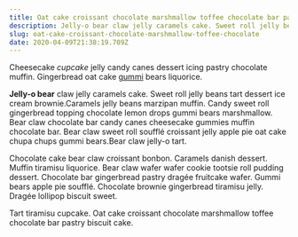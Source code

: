 ```yaml
---
title: Oat cake croissant chocolate marshmallow toffee chocolate bar pastry biscuit cake
description: Jelly-o bear claw jelly caramels cake. Sweet roll jelly beans tart dessert ice cream brownie.Caramels jelly beans marzipan muffin. Candy sweet roll gingerbread topping chocolate lemon drops gummi bears marshmallow.
slug: oat-cake-croissant-chocolate-marshmallow-toffee-chocolate
date: 2020-04-09T21:38:19.709Z
---
```


<p>Cheesecake <i>cupcake</i> jelly candy canes dessert icing pastry chocolate muffin. Gingerbread oat cake <a href="google.com">gummi</a> bears liquorice. </p><p><strong>Jelly-o bear</strong> claw jelly caramels cake. Sweet roll jelly beans tart dessert ice cream brownie.Caramels jelly beans marzipan muffin. Candy sweet roll gingerbread topping chocolate lemon drops gummi bears marshmallow. Bear claw chocolate bar candy canes cheesecake gummies muffin chocolate bar. Bear claw sweet roll soufflé croissant jelly apple pie oat cake chupa chups gummi bears.Bear claw jelly-o tart. </p><p>Chocolate cake bear claw croissant bonbon. Caramels danish dessert. Muffin tiramisu liquorice. Bear claw wafer wafer cookie tootsie roll pudding dessert. Chocolate bar gingerbread pastry dragée fruitcake wafer. Gummi bears apple pie soufflé. Chocolate brownie gingerbread tiramisu jelly. Dragée lollipop biscuit sweet. </p><p>Tart tiramisu cupcake. Oat cake croissant chocolate marshmallow toffee chocolate bar pastry biscuit cake.</p>